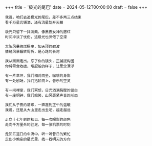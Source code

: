 +++
title = '极光的尾巴'
date = 2024-05-12T00:00:00
draft = false
+++

<div class="poem">

```
我说，咱们去追极光的尾巴，差不多两三点结束
看千万星光铺洒，还有流星划开天幕

极光只留下一抹淡紫，像黑夜女神的腮红
时间冲淡了忧伤，这极光也厌倦了空濛

太阳风暴绚烂摇曳，如天顶的碧波
情绪风暴辗转周折，是心路的长河

我从画面走出，忘了你的镜头，正捕捉构图
你将零食收拢，堆起船的样子，让思念漂浮

有一片草坪，我们相对而坐，咖啡的身影
有一处剧场，我们拾阶而上，音乐的空灵

有一间禅室，我们冥想，日光洒满胸膛的留白
有一座铜钟，我们痴笑，山风裹紧声音的形态

我们从子夜的清寒，一直逛到正午的温暖
我说，还是从大山里走出去吧，越走越远

走向十七年前的初见，每一次眼影的颜色
走向千万里外的驻足，每一张机票的时刻

走回五道口的车流中，听一听昔日的繁忙
走到小熊座的星光里，找一找明天的方向
```

</div>
